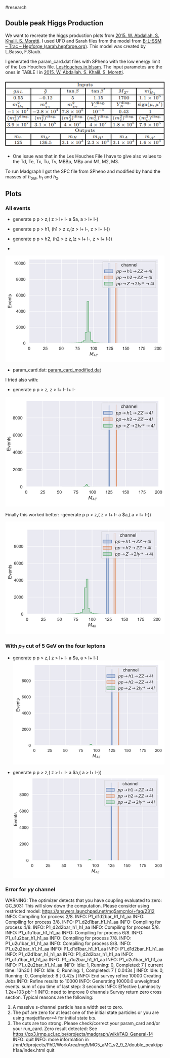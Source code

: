 #research
## Double peak Higgs Production
We want to recreate the higgs production plots from [2015. W. Abdallah. S. Khalil. S. Moretti](References/Files/2015.%20S.%20Moretti.%20Double%20Higgs%20peak%20in%20the%20minimal%20SUSY%20B%20−%20L%20model.pdf). I used UFO and Sarah files from the model from [B-L-SSM – Trac – Hepforge (sarah.hepforge.org)](https://sarah.hepforge.org/trac/wiki/B-L-SSM).  This model was created by L.Basso, F.Staub. 

I generated the param_card.dat files with SPheno with the low energy limit of the Les Houches file. [LesHouches.in.blssm](Files/LesHouches.in.blssm). The input parametes are the ones in TABLE I in [2015. W. Abdallah. S. Khalil. S. Moretti](References/Files/2015.%20S.%20Moretti.%20Double%20Higgs%20peak%20in%20the%20minimal%20SUSY%20B%20−%20L%20model.pdf).

![inputs](Files/Pasted%20image%2020210331203159.png)

- One issue was that in the Les Houches File I have to give also values to the Td, Te, Tx, Tu, Tv, MBBp, MBp and M1, M2, M3. 

To run Madgraph I got the SPC file from SPheno and modified by hand the masses of $h_{SM}$, $h_1$ and $h_2$.

## Plots

### All events
- generate p p > z,( z > l+ l- a $a, a > l+ l-)

- generate p p > h1, (h1 > z z,(z > l+ l-, z > l+ l-))

- generate p p > h2, (h2 > z z,(z > l+ l-, z > l+ l-))
- 
![inputs](Files/Pasted%20image%2020210331122545.png)

* param_card.dat: [param_card_modified.dat](Files/param_card_modified.dat)


I tried also with:
- generate p p > z, z > l+ l- l+ l-

![inputs](Files/Pasted%20image%2020210331194822.png)

Finally this worked better:
-generate p p > z,( z > l+ l- a $a,( a > l+ l-))

![inputs](Files/Pasted%20image%2020210331201848.png)

### With $p_T$ cut of 5 GeV on the four leptons
- generate p p > z,( z > l+ l- a $a, a > l+ l-)
 ![inputs](Files/Pasted%20image%2020210331131018.png)
 
- generate p p > z,( z > l+ l- a $a,( a > l+ l-))
![inputs](Files/Pasted%20image%2020210331202710.png)
 ### Error for $\gamma \gamma$ channel
 WARNING: The optimizer detects that you have coupling evaluated to zero:
GC_5031
This will slow down the computation. Please consider using restricted model:
https://answers.launchpad.net/mg5amcnlo/+faq/2312
INFO: Compiling for process 2/8.
INFO:     P1_d1d2bar_h1_h1_aa
INFO: Compiling for process 3/8.
INFO:     P1_d2d1bar_h1_h1_aa
INFO: Compiling for process 4/8.
INFO:     P1_d2d2bar_h1_h1_aa
INFO: Compiling for process 5/8.
INFO:     P1_u1u1bar_h1_h1_aa
INFO: Compiling for process 6/8.
INFO:     P1_u1u2bar_h1_h1_aa
INFO: Compiling for process 7/8.
INFO:     P1_u2u1bar_h1_h1_aa
INFO: Compiling for process 8/8.
INFO:     P1_u2u2bar_h1_h1_aa
INFO:     P1_d1d1bar_h1_h1_aa
INFO:     P1_d1d2bar_h1_h1_aa
INFO:     P1_d2d1bar_h1_h1_aa
INFO:     P1_d2d2bar_h1_h1_aa
INFO:     P1_u1u1bar_h1_h1_aa
INFO:     P1_u1u2bar_h1_h1_aa
INFO:     P1_u2u1bar_h1_h1_aa
INFO:     P1_u2u2bar_h1_h1_aa
INFO:  Idle: 1,  Running: 0,  Completed: 7 [ current time: 13h30 ]
INFO:  Idle: 0,  Running: 1,  Completed: 7 [  0.043s  ]
INFO:  Idle: 0,  Running: 0,  Completed: 8 [  0.42s  ]
INFO: End survey
refine 10000
Creating Jobs
INFO: Refine results to 10000
INFO: Generating 10000.0 unweighted events.
sum of cpu time of last step: 3 seconds
INFO: Effective Luminosity 1.2e+103 pb^-1
INFO: need to improve 0 channels
Survey return zero cross section.
   Typical reasons are the following:
   1) A massive s-channel particle has a width set to zero.
   2) The pdf are zero for at least one of the initial state particles
      or you are using maxjetflavor=4 for initial state b:s.
   3) The cuts are too strong.
   Please check/correct your param_card and/or your run_card.
Zero result detected: See https://cp3.irmp.ucl.ac.be/projects/madgraph/wiki/FAQ-General-14
INFO:
quit
INFO:
more information in /mnt/d/projects/PhD/WorkArea/mg5/MG5_aMC_v2_9_2/double_peak/pph1aa/index.html
quit
